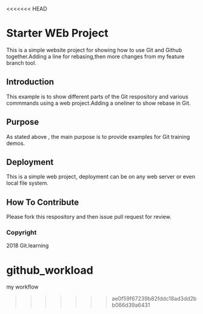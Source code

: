 <<<<<<< HEAD
# Starter WEb Project

This is a simple website project for showing how to use Git and Github together.Adding a line for rebasing,then more changes from
my feature branch tool.

## Introduction

This example is to show different parts of the Git respository and various commmands using a web project.Adding a oneliner to show 
rebase in Git.

## Purpose

As stated above , the main purpose is to provide examples for Git training demos.

## Deployment

This is a simple web project, deployment can be on any web server or even local file system.

## How To Contribute

Please fork this respository and then issue pull request for review.

### Copyright

2018 Git.learning

# github_workload
my workflow 
>>>>>>> ae0f59f67239b82fddc18ad3dd2bb066d39a6431
